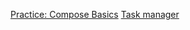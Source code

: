 [Practice: Compose Basics](https://developer.android.com/codelabs/basic-android-kotlin-compose-composables-practice-problems#1)
[Task manager](https://developer.android.com/codelabs/basic-android-kotlin-compose-composables-practice-problems#2)
